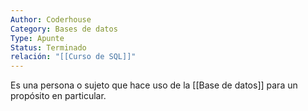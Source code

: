 ```yaml
---
Author: Coderhouse
Category: Bases de datos
Type: Apunte
Status: Terminado
relación: "[[Curso de SQL]]"
---
```

Es una persona o sujeto que hace uso de la [[Base de datos]] para un propósito en particular.